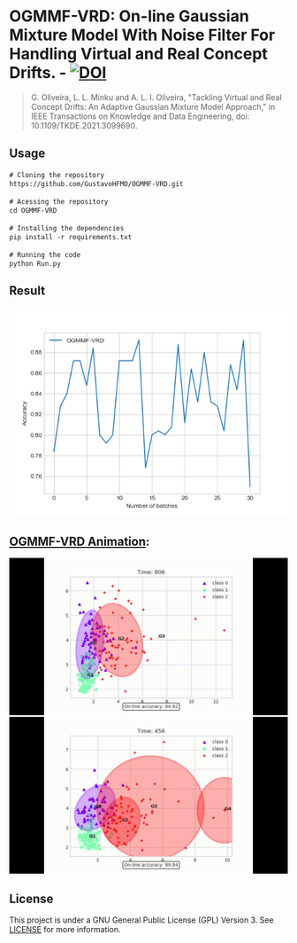 # OGMMF-VRD: On-line Gaussian Mixture Model With Noise Filter For Handling Virtual and Real Concept Drifts. - [![DOI](https://zenodo.org/badge/386711649.svg)](https://zenodo.org/badge/latestdoi/386711649)

> G. Oliveira, L. L. Minku and A. L. I. Oliveira, "Tackling Virtual and Real Concept Drifts: An Adaptive Gaussian Mixture Model Approach," in IEEE Transactions on Knowledge and Data Engineering, doi: 10.1109/TKDE.2021.3099690.

## Usage
```
# Cloning the repository
https://github.com/GustavoHFMO/OGMMF-VRD.git

# Acessing the repository
cd OGMMF-VRD

# Installing the dependencies
pip install -r requirements.txt

# Running the code
python Run.py
```

## Result
![](https://github.com/GustavoHFMO/OGMMF-VRD/blob/master/images/ogmmfvrd_execution.png)

## [OGMMF-VRD Animation](https://www.youtube.com/watch?v=lP-onPHSR0A): 
![](https://github.com/GustavoHFMO/OGMMF-VRD/blob/master/images/animation1.gif)
![](https://github.com/GustavoHFMO/OGMMF-VRD/blob/master/images/animation2.gif)

## License
This project is under a GNU General Public License (GPL) Version 3. See [LICENSE](https://www.gnu.org/licenses/gpl-3.0-standalone.html) for more information.
